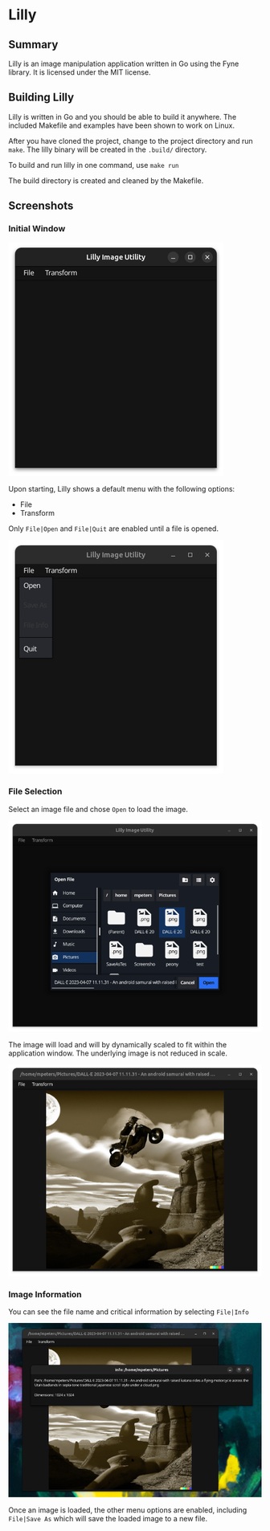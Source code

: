 # Lilly #

## Summary ##

Lilly is an image manipulation application written in Go using the Fyne library.  It is licensed under the MIT license.

## Building Lilly ##

Lilly is written in Go and you should be able to build it anywhere.  The included Makefile and examples have been shown to work on Linux.

After you have cloned the project, change to the project directory and run `make`.  The lilly binary will be created in the `.build/` directory.

To build and run lilly in one command, use `make run`

The build directory is created and cleaned by the Makefile.

## Screenshots ##

### Initial Window ###

![initial application window](./images/img1.png)

Upon starting, Lilly shows a default menu with the following options:

* File
* Transform

Only `File|Open` and `File|Quit` are enabled until a file is opened.

![Only Open and Quit are enabled until a file is opened](./images/img2.png)

### File Selection ###

Select an image file and chose `Open` to load the image.

![Image File Selector Dialog](./images/img3.png)

 The image will load and will by dynamically scaled to fit within the application window.  The underlying image is not reduced in scale.

![An image is loaded](./images/img4.png)

### Image Information ###

You can see the file name and critical information by selecting `File|Info`

![Image info](./images/img5.png)

Once an image is loaded, the other menu options are enabled, including `File|Save As` which will save the loaded image to a new file.